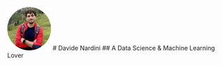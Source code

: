 <img src="https://github.com/dnardini16/aDataSciencePortfolio/blob/main/avatar.png" width="100" height="100">
# Davide Nardini
## A Data Science & Machine Learning Lover